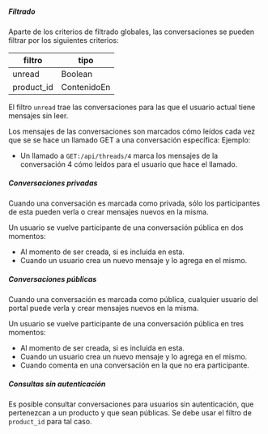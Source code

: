 ##### Filtrado

Aparte de los criterios de filtrado globales, las conversaciones se pueden filtrar por los siguientes criterios:

|filtro|tipo|
|------|----|
|unread|Boolean|
|product_id|ContenidoEn|

El filtro `unread` trae las conversaciones para las que el usuario actual tiene mensajes sin leer.

Los mensajes de las conversaciones son marcados cómo leídos cada vez que se se hace un llamado GET
a una conversación específica:
Ejemplo:
- Un llamado a `GET:/api/threads/4` marca los mensajes de la conversación 4 cómo leídos
para el usuario que hace el llamado.

##### Conversaciones privadas

Cuando una conversación es marcada como privada, sólo los participantes de esta pueden verla o crear
mensajes nuevos en la misma.

Un usuario se vuelve participante de una conversación pública en dos momentos:
 - Al momento de ser creada, si es incluida en esta.
 - Cuando un usuario crea un nuevo mensaje y lo agrega en el mismo.

##### Conversaciones públicas

Cuando una conversación es marcada como pública, cualquier usuario del portal puede verla y crear mensajes
nuevos en la misma.

Un usuario se vuelve participante de una conversación pública en tres momentos:
 - Al momento de ser creada, si es incluida en esta.
 - Cuando un usuario crea un nuevo mensaje y lo agrega en el mismo.
 - Cuando comenta en una conversación en la que no era participante.

##### Consultas sin autenticación

Es posible consultar conversaciones para usuarios sin autenticación, que pertenezcan a un producto y que sean
públicas. Se debe usar el filtro de `product_id` para tal caso.
